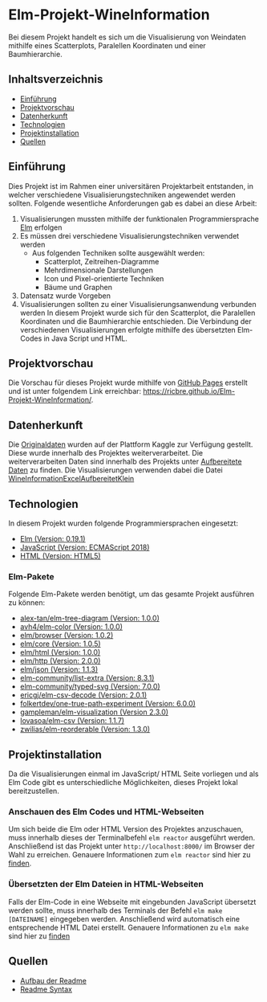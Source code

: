 # Elm-Projekt-WineInformation
 Bei diesem Projekt handelt es sich um die Visualisierung von Weindaten mithilfe eines Scatterplots, Paralellen Koordinaten und einer Baumhierarchie.

## Inhaltsverzeichnis
* [Einführung](#Einführung)
* [Projektvorschau](#Projektvorschau)
* [Datenherkunft](#Datenherkunft)
* [Technologien](#Technologien)
* [Projektinstallation](#Projektinstallation)
* [Quellen](#Quellen)

## Einführung
Dies Projekt ist im Rahmen einer universitären Projektarbeit entstanden, in welcher verschiedene Visualisierungstechniken angewendet werden sollten.
Folgende wesentliche Anforderungen gab es dabei an diese Arbeit:
1. Visualisierungen mussten mithilfe der funktionalen Programmiersprache [Elm](https://elm-lang.org/) erfolgen
2. Es müssen drei verschiedene Visualisierungstechniken verwendet werden
   - Aus folgenden Techniken sollte ausgewählt werden:
     - Scatterplot, Zeitreihen-Diagramme
     - Mehrdimensionale Darstellungen
     - Icon und Pixel-orientierte Techniken
     - Bäume und Graphen  
3. Datensatz wurde Vorgeben
4. Visualisierungen sollten zu einer Visualisierungsanwendung verbunden werden
In diesem Projekt wurde sich für den Scatterplot, die Paralellen Koordinaten und die Baumhierarchie entschieden.
Die Verbindung der verschiedenen Visualisierungen erfolgte mithilfe des übersetzten Elm-Codes in Java Script und HTML. 

## Projektvorschau
Die Vorschau für dieses Projekt wurde mithilfe von [GitHub Pages](https://pages.github.com/) erstellt und ist unter folgendem Link erreichbar: https://ricbre.github.io/Elm-Projekt-WineInformation/.

## Datenherkunft
 Die [Originaldaten](https://www.kaggle.com/dev7halo/wine-information) wurden auf der Plattform Kaggle zur Verfügung gestellt. Diese wurde innerhalb des Projektes weiterverarbeitet. Die weiterverarbeiten Daten sind innerhalb des Projekts unter [Aufbereitete Daten](Daten/AufbereiteteDaten) zu finden. Die Visualisierungen verwenden dabei die Datei [WineInformationExcelAufbereitetKlein](Daten/AufbereiteteDaten/WineInformationExcelAufbereitetKlein.xlsx)

## Technologien
In diesem Projekt wurden folgende Programmiersprachen eingesetzt:
- [Elm (Version: 0.19.1)](https://github.com/elm/compiler/releases/tag/0.19.1)
- [JavaScript (Version: ECMAScript 2018)](https://www.w3schools.com/Js/js_2018.asp)
- [HTML (Version: HTML5)](https://de.wikipedia.org/wiki/HTML5)

### Elm-Pakete
Folgende Elm-Pakete werden benötigt, um das gesamte Projekt ausführen zu können:
- [alex-tan/elm-tree-diagram (Version: 1.0.0)](https://package.elm-lang.org/packages/alex-tan/elm-tree-diagram/1.0.0)
- [avh4/elm-color (Version: 1.0.0)](https://package.elm-lang.org/packages/avh4/elm-color/1.0.0)
- [elm/browser (Version: 1.0.2)](https://package.elm-lang.org/packages/elm/browser/1.0.2)
- [elm/core (Version: 1.0.5)](https://package.elm-lang.org/packages/elm/core/1.0.5)
- [elm/html (Version: 1.0.0)](https://package.elm-lang.org/packages/elm/html/1.0.0)
- [elm/http (Version: 2.0.0)](https://package.elm-lang.org/packages/elm/http/2.0.0)
- [elm/json (Version: 1.1.3)](https://package.elm-lang.org/packages/elm/json/1.1.3)
- [elm-community/list-extra (Version: 8.3.1)](https://package.elm-lang.org/packages/elm-community/list-extra/8.3.1)
- [elm-community/typed-svg (Version: 7.0.0)](https://package.elm-lang.org/packages/elm-community/typed-svg/7.0.0)
- [ericgj/elm-csv-decode (Version: 2.0.1)](https://package.elm-lang.org/packages/ericgj/elm-csv-decode/2.0.1)
- [folkertdev/one-true-path-experiment (Version: 6.0.0)](https://package.elm-lang.org/packages/folkertdev/one-true-path-experiment/6.0.0)
- [gampleman/elm-visualization (Version 2.3.0)](https://package.elm-lang.org/packages/gampleman/elm-visualization/2.3.0)
- [lovasoa/elm-csv (Version: 1.1.7)](https://package.elm-lang.org/packages/lovasoa/elm-csv/1.1.7)
- [zwilias/elm-reorderable (Version: 1.3.0)](https://package.elm-lang.org/packages/zwilias/elm-reorderable/1.3.0)

## Projektinstallation
Da die Visualisierungen einmal im JavaScript/ HTML Seite vorliegen und als Elm Code gibt es unterschiedliche Möglichkeiten, dieses Projekt lokal bereitzustellen.

### Anschauen des Elm Codes und HTML-Webseiten
Um sich beide die Elm oder HTML Version des Projektes anzuschauen, muss innerhalb dieses der Terminalbefehl `elm reactor` ausgeführt werden.
Anschließend ist das Projekt unter `http://localhost:8000/` im Browser der Wahl zu erreichen.
Genauere Informationen zum `elm reactor` sind hier zu [finden](https://guide.elm-lang.org/install/elm.html).

### Übersetzten der Elm Dateien in HTML-Webseiten
Falls der Elm-Code in eine Webseite mit eingebunden JavaScript übersetzt werden sollte, muss innerhalb des Terminals der Befehl `elm make [DATEINAME]` eingegeben werden.
Anschließend wird automatisch eine entsprechende HTML Datei erstellt.
Genauere Informationen zu `elm make` sind hier zu [finden](https://hackage.haskell.org/package/elm-make)

## Quellen
- [Aufbau der Readme](https://bulldogjob.com/news/449-how-to-write-a-good-readme-for-your-github-project)
- [Readme Syntax](https://docs.github.com/en/github/writing-on-github/getting-started-with-writing-and-formatting-on-github/basic-writing-and-formatting-syntax)
